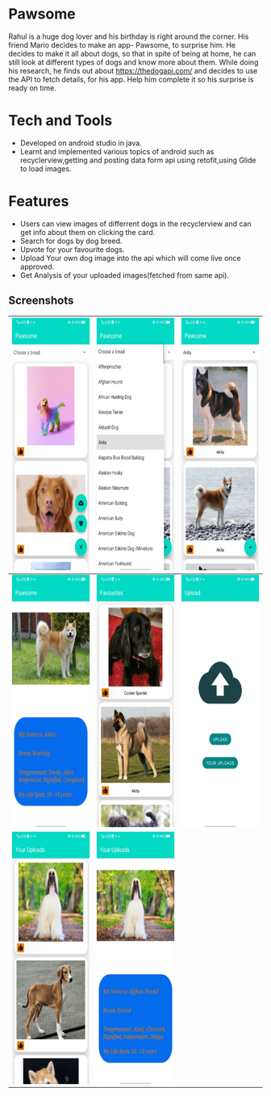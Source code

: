 # Pawsome
Rahul is a huge dog lover and his birthday is right around the corner. His friend Mario decides to make an app- Pawsome, to surprise him. He decides to make it all about dogs, so that in spite of being at home, he can still look at different types of dogs and know more about them. While doing his research, he finds out about https://thedogapi.com/ and decides to use the API to fetch details, for his app. Help him complete it so his surprise is ready on time.
# Tech and Tools
- Developed on android studio in java.
- Learnt and implemented various topics of android such as recyclerview,getting and posting data form api using retofit,using Glide to load images.
# Features
- Users can view images of differrent dogs in the recyclerview and can get info about them on clicking the card.
- Search for dogs by dog breed.
- Upvote for your favourite dogs.
- Upload Your own dog image into the api which will come live once approved.
- Get Analysis of your uploaded images(fetched from same api).

## Screenshots
|<img src="images/Screenshot_20220525_182718.jpg" height="500px">|<img src="images/Screenshot_20220525_183526.jpg" height="500px">|<img src="images/Screenshot_20220525_183517.jpg" height="500px">|
| :--------: | :-----------: | :-------: |
|<img src="images/Screenshot_20220525_183846.jpg" height="500px">|<img src="images/Screenshot_20220525_182932.jpg" height="500px">|<img src="images/Screenshot_20220525_183227.jpg" height="500px">|
|<img src="images/Screenshot_20220525_183651.jpg" height="500px">|<img src="images/Screenshot_20220525_183818.jpg" height="500px">|
